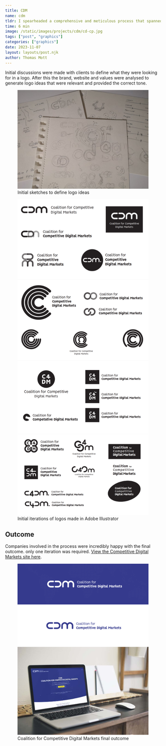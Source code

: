 ```yaml
---
title: CDM
name: cdm
tldr: I spearheaded a comprehensive and meticulous process that spanned over two years.
time: 6 min
image: /static/images/projects/cdm/cd-cp.jpg
tags: ["post", "graphics"]
categories: ["graphics"]
date: 2023-11-07
layout: layouts/post.njk
author: Thomas Mott
---
```


Initial discussions were made with clients to define what they were looking for in a logo. After this the brand, website and values were analysed to generate logo ideas that were relevant and provided the correct tone.

<figure>
	<img
		src="/static/images/projects/cdm/cdm-is.jpg"
		alt="initial sketches"
	/>
	<figcaption>
		Initial sketches to define logo ideas
	</figcaption>
</figure>
<figure>
	<img
		src="/static/images/projects/cdm/cdm-1.png"
		alt="workshop visited for research"
	/>
	<img
		src="/static/images/projects/cdm/cdm-2.png"
		alt="workshop visited for research"
		style="height: auto"
	/>
	<img
		src="/static/images/projects/cdm/cdm-3.png"
		alt="workshop visited for research"
		style="height: auto"
	/>
	<img
		src="/static/images/projects/cdm/cdm-4.png"
		alt="workshop visited for research"
		style="height: auto"
	/>
	<figcaption>
		Initial iterations of logos made in Adobe Illustrator
	</figcaption>
</figure>

## Outcome

Companies involved in the process were incredibly happy with the final outcome. only one iteration was required. <a href="https://competitivedigitalmarkets.eu/">View the Competitive Digital Markets site here</a>.

<figure>
	<img
		src="/static/images/projects/cdm/cdm-oc.png"
		alt="cdm final logo"
		style="height: auto"
	/>
	<img
		src="/static/images/projects/cdm/cd-cp.jpg"
		alt="cdm final logo"
		style="height: auto"
	/>
	<figcaption>
		Coalition for Competitive Digital Markets final outcome
	</figcaption>
</figure>
